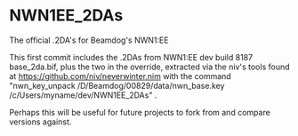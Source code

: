 # NWN1EE_2DAs
The official .2DA's for Beamdog's NWN1:EE

This first commit includes the .2DAs from NWN1:EE dev build 8187 base_2da.bif, plus the two in the override, extracted via the niv's tools found at https://github.com/niv/neverwinter.nim with the command  "nwn_key_unpack /D/Beamdog/00829/data/nwn_base.key /c/Users/myname/dev/NWN1EE_2DAs" .

Perhaps this will be useful for future projects to fork from and compare versions against.

